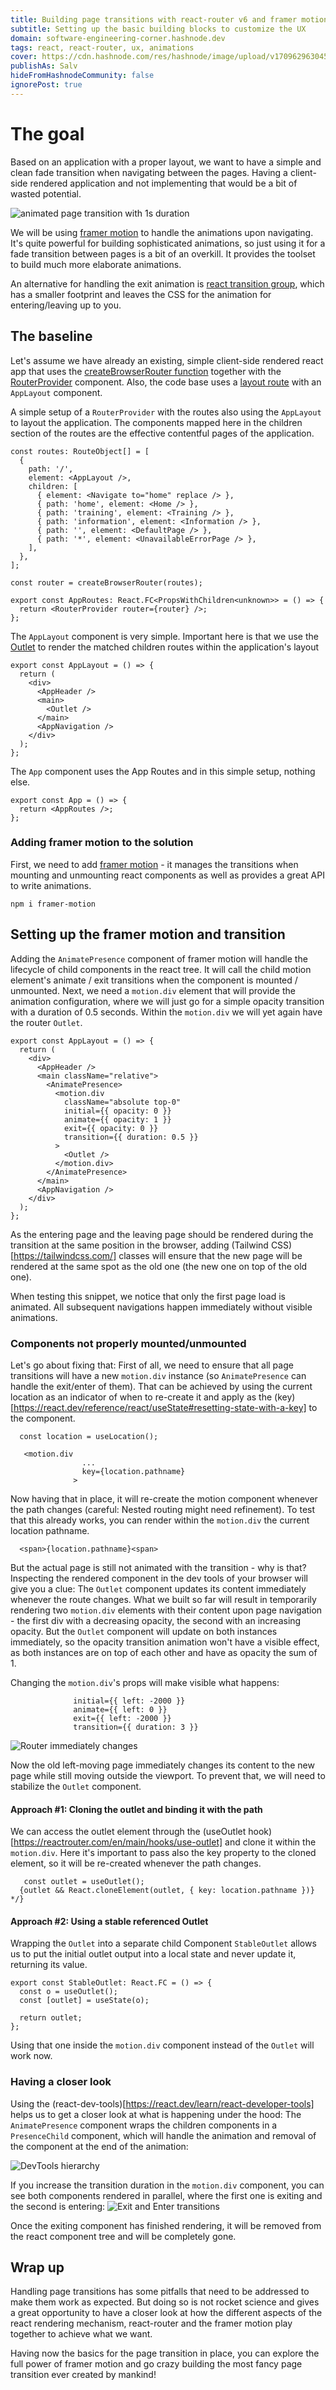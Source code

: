 ```yaml
---
title: Building page transitions with react-router v6 and framer motion
subtitle: Setting up the basic building blocks to customize the UX
domain: software-engineering-corner.hashnode.dev
tags: react, react-router, ux, animations
cover: https://cdn.hashnode.com/res/hashnode/image/upload/v1709629630452/_-nGde1z0.jpg?auto=format
publishAs: Salv
hideFromHashnodeCommunity: false
ignorePost: true
---
```




# The goal
Based on an application with a proper layout, we want to have a simple and clean fade transition when navigating between the pages. Having a client-side rendered application and not implementing that would be a bit of wasted potential.

![animated page transition with 1s duration](https://cdn.hashnode.com/res/hashnode/image/upload/v1709892988313/o6Dqpo0Wi.gif?auto=format)

We will be using [framer motion](https://npmjs.com/package/framer-motion) to handle the animations upon navigating. It's quite powerful for building sophisticated animations, so just using it for a fade transition between pages is a bit of an overkill. It provides the toolset to build much more elaborate animations. 

An alternative for handling the exit animation is [react transition group](https://www.npmjs.com/package/react-transition-group), which has a smaller footprint and leaves the CSS for the animation for entering/leaving up to you.

## The baseline
Let's assume we have already an existing, simple client-side rendered react app that uses the [createBrowserRouter function](https://reactrouter.com/en/main/routers/create-browser-router) together with the [RouterProvider](https://reactrouter.com/en/main/routers/router-provider) component. Also, the code base uses a [layout route](https://reactrouter.com/en/main/start/concepts#layout-routes) with an `AppLayout` component.

A simple setup of a `RouterProvider` with the routes also using the `AppLayout` to layout the application. The components mapped here in the children section of the routes are the effective contentful pages of the application.

```tsx
const routes: RouteObject[] = [
  {
    path: '/',
    element: <AppLayout />,
    children: [
      { element: <Navigate to="home" replace /> },
      { path: 'home', element: <Home /> },
      { path: 'training', element: <Training /> },
      { path: 'information', element: <Information /> },
      { path: '', element: <DefaultPage /> },
      { path: '*', element: <UnavailableErrorPage /> },
    ],
  },
];

const router = createBrowserRouter(routes);

export const AppRoutes: React.FC<PropsWithChildren<unknown>> = () => {
  return <RouterProvider router={router} />;
};
```

The `AppLayout` component is very simple. Important here is that we use the 
[Outlet](https://reactrouter.com/en/main/start/concepts#outlets) to render the matched children routes within the application's layout
```tsx
export const AppLayout = () => {
  return (
    <div>
      <AppHeader />
      <main>
        <Outlet />
      </main>
      <AppNavigation />
    </div>
  );
};
```

The `App` component uses the App Routes and in this simple setup, nothing else.
```tsx
export const App = () => {
  return <AppRoutes />;
};
```

### Adding framer motion to the solution
First, we need to add [framer motion](https://npmjs.com/package/framer-motion) - it manages the transitions when mounting and unmounting react components as well as provides a great API to write animations. 

`npm i framer-motion`

## Setting up the framer motion and transition 
Adding the `AnimatePresence` component of framer motion will handle the lifecycle of child components in the react tree. It will call the child motion element's animate / exit transitions when the component is mounted / unmounted.
Next, we need a `motion.div` element that will provide the animation configuration, where we will just go for a simple opacity transition with a duration of 0.5 seconds. Within the `motion.div` we will yet again have the router `Outlet`.

```tsx
export const AppLayout = () => {
  return (
    <div>
      <AppHeader />
      <main className="relative">
        <AnimatePresence>
          <motion.div
            className="absolute top-0"
            initial={{ opacity: 0 }}
            animate={{ opacity: 1 }}
            exit={{ opacity: 0 }}
            transition={{ duration: 0.5 }}
          >
            <Outlet />
          </motion.div>
        </AnimatePresence>
      </main>
      <AppNavigation />
    </div>
  );
};
```

As the entering page and the leaving page should be rendered during the transition at the same position in the browser, adding (Tailwind CSS)[https://tailwindcss.com/] classes will ensure that the new page will be rendered at the same spot as the old one (the new one on top of the old one).

When testing this snippet, we notice that only the first page load is animated. All subsequent navigations happen immediately without visible animations.

### Components not properly mounted/unmounted
Let's go about fixing that: First of all, we need to ensure that all page transitions will have a new `motion.div` instance (so `AnimatePresence` can handle the exit/enter of them). That can be achieved by using the current location as an indicator of when to re-create it and apply as the (key)[https://react.dev/reference/react/useState#resetting-state-with-a-key] to the component.

```tsx
  const location = useLocation();

   <motion.div
                ...
                key={location.pathname}
              >
```

Now having that in place, it will re-create the motion component whenever the path changes (careful: Nested routing might need refinement). To test that this already works, you can render within the `motion.div` the current location pathname.

```tsx
  <span>{location.pathname}<span>
```

But the actual page is still not animated with the transition - why is that? Inspecting the rendered component in the dev tools of your browser will give you a clue: The `Outlet` component updates its content immediately whenever the route changes. What we built so far will result in temporarily rendering two `motion.div` elements with their content upon page navigation - the first div with a decreasing opacity, the second with an increasing opacity. But the `Outlet` component will update on both instances immediately, so the opacity transition animation won't have a visible effect, as both instances are on top of each other and have as opacity the sum of 1. 

Changing the `motion.div`'s props will make visible what happens:
```tsx
              initial={{ left: -2000 }}
              animate={{ left: 0 }}
              exit={{ left: -2000 }}
              transition={{ duration: 3 }}
```

![Router immediately changes](https://cdn.hashnode.com/res/hashnode/image/upload/v1709893607860/jIonQzlzW.gif?auto=format)


Now the old left-moving page immediately changes its content to the new page while still moving outside the viewport. To prevent that, we will need to stabilize the `Outlet` component.

#### Approach #1: Cloning the outlet and binding it with the path
We can access the outlet element through the (useOutlet hook)[https://reactrouter.com/en/main/hooks/use-outlet] and clone it within the `motion.div`. Here it's important to pass also the key property to the cloned element, so it will be re-created whenever the path changes.

```tsx
   const outlet = useOutlet();
  {outlet && React.cloneElement(outlet, { key: location.pathname })} */}
```

#### Approach #2: Using a stable referenced Outlet
Wrapping the `Outlet` into a separate child Component `StableOutlet` allows us to put the initial outlet output into a local state and never update it, returning its value. 

```tsx
export const StableOutlet: React.FC = () => {
  const o = useOutlet();
  const [outlet] = useState(o);

  return outlet;
};
```

Using that one inside the `motion.div` component instead of the `Outlet` will work now.

### Having a closer look
Using the (react-dev-tools)[https://react.dev/learn/react-developer-tools] helps us to get a closer look at what is happening under the hood: The `AnimatePresence` component wraps the children components in a `PresenceChild` component, which will handle the animation and removal of the component at the end of the animation:

![DevTools hierarchy](https://cdn.hashnode.com/res/hashnode/image/upload/v1709625976339/kS7PNhbE4.png?auto=format)

If you increase the transition duration in the `motion.div` component, you can see both components rendered in parallel, where the first one is exiting and the second is entering:
![Exit and Enter transitions](https://cdn.hashnode.com/res/hashnode/image/upload/v1709626466732/CIMsyjqLP.png?auto=format)

Once the exiting component has finished rendering, it will be removed from the react component tree and will be completely gone.

## Wrap up
Handling page transitions has some pitfalls that need to be addressed to make them work as expected. But doing so is not rocket science and gives a great opportunity to have a closer look at how the different aspects of the react rendering mechanism, react-router and the framer motion play together to achieve what we want.

Having now the basics for the page transition in place, you can explore the full power of framer motion and go crazy building the most fancy page transition ever created by mankind!
